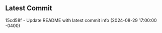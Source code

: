 
## Latest Commit
15cd58f - Update README with latest commit info (2024-08-29 17:00:00 -0400) <Yunxi-Zhou>
